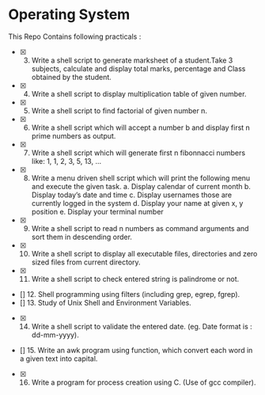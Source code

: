 # Operating System

This Repo Contains following practicals :

- [x] 3. Write a shell script to generate marksheet of a student.Take 3 subjects, calculate and display total marks, percentage and Class obtained by the student.
- [x] 4. Write a shell script to display multiplication table of given number.
- [x] 5. Write a shell script to find factorial of given number n.
- [x] 6. Write a shell script which will accept a number b and display first n prime numbers as output.
- [x] 7. Write a shell script which will generate first n fibonnacci numbers like: 1, 1, 2, 3, 5, 13, ...
- [x] 8. Write a menu driven shell script which will print the following menu and execute the given task.
        a. Display calendar of current month
        b. Display today’s date and time
        c. Display usernames those are currently logged in the system
        d. Display your name at given x, y position
        e. Display your terminal number
- [x] 9. Write a shell script to read n numbers as command arguments and sort them in descending order.
- [x] 10. Write a shell script to display all executable files, directories and zero sized files from current directory.
- [x] 11. Write a shell script to check entered string is palindrome or not.
- [] 12. Shell programming using filters (including grep, egrep, fgrep).
- [] 13. Study of Unix Shell and Environment Variables.
- [x] 14. Write a shell script to validate the entered date. (eg. Date format is : dd-mm-yyyy).
- [] 15. Write an awk program using function, which convert each word in a given text into capital.
- [x] 16. Write a program for process creation using C. (Use of gcc compiler).







